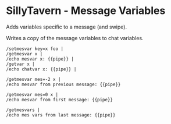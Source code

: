 # SillyTavern - Message Variables

Adds variables specific to a message (and swipe).

Writes a copy of the message variables to chat variables.

```stscript
/setmesvar key=x foo |
/getmesvar x |
/echo mesvar x: {{pipe}} |
/getvar x |
/echo chatvar x: {{pipe}} |
```

```stscript
/getmesvar mes=-2 x |
/echo mesvar from previous message: {{pipe}}
```

```stscript
/getmesvar mes=0 x |
/echo mesvar from first message: {{pipe}}
```

```stscript
/getmesvars |
/echo mes vars from last message: {{pipe}}
```
